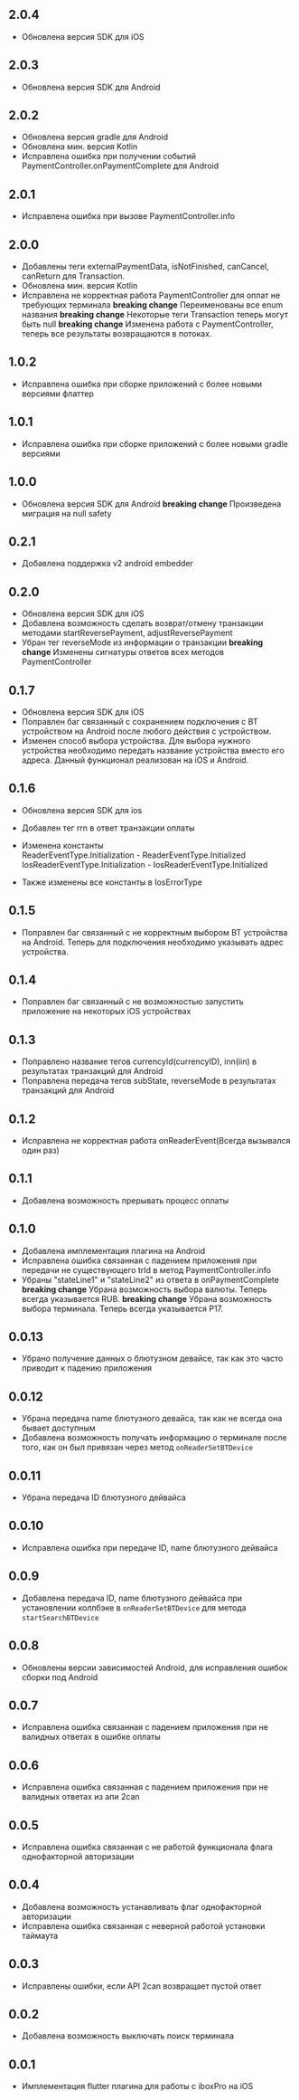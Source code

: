 ## 2.0.4

* Обновлена версия SDK для iOS

## 2.0.3

* Обновлена версия SDK для Android

## 2.0.2

* Обновлена версия gradle для Android
* Обновлена мин. версия Kotlin
* Исправлена ошибка при получении событий PaymentController.onPaymentComplete для Android

## 2.0.1

* Исправлена ошибка при вызове PaymentController.info

## 2.0.0

* Добавлены теги externalPaymentData, isNotFinished, canCancel, canReturn для Transaction.
* Обновлена мин. версия Kotlin
* Исправлена не корректная работа PaymentController для оплат не требующих терминала
__breaking change__ Переименованы все enum названия
__breaking change__ Некоторые теги Transaction теперь могут быть null
__breaking change__ Изменена работа с PaymentController, теперь все результаты возвращаются в потоках.

## 1.0.2

* Исправлена ошибка при сборке приложений с более новыми версиями флаттер

## 1.0.1

* Исправлена ошибка при сборке приложений с более новыми gradle версиями

## 1.0.0

* Обновлена версия SDK для Android
__breaking change__ Произведена миграция на null safety

## 0.2.1

* Добавлена поддержка v2 android embedder

## 0.2.0

* Обновлена версия SDK для iOS
* Добавлена возможность сделать возврат/отмену транзакции методами startReversePayment, adjustReversePayment
* Убран тег reverseMode из информации о транзакции
__breaking change__ Изменены сигнатуры ответов всех методов PaymentController

## 0.1.7

* Обновлена версия SDK для iOS
* Поправлен баг связанный с сохранением подключения с BT устройством на Android после любого действия с устройством.
* Изменен способ выбора устройства. Для выбора нужного устройства необходимо передать название устройства вместо его адреса.
Данный функционал реализован на iOS и Android.

## 0.1.6

* Обновлена версия SDK для ios
* Добавлен тег rrn в ответ транзакции оплаты
* Изменена константы  
ReaderEventType.Initialization - ReaderEventType.Initialized  
IosReaderEventType.Initialization - IosReaderEventType.Initialized  

* Также изменены все константы в IosErrorType

## 0.1.5

* Поправлен баг связанный с не корректным выбором BT устройства на Android. Теперь для подключения необходимо указывать адрес устройства.

## 0.1.4

* Поправлен баг связанный с не возможностью запустить приложение на некоторых iOS устройствах

## 0.1.3

* Поправлено название тегов currencyId(currencyID), inn(iin) в результатах транзакций для Android
* Поправлена передача тегов subState, reverseMode в результатах транзакций для Android

## 0.1.2

* Исправлена не корректная работа onReaderEvent(Всегда вызывался один раз)

## 0.1.1

* Добавлена возможность прерывать процесс оплаты

## 0.1.0

* Добавлена имплементация плагина на Android
* Исправлена ошибка связанная с падением приложения при передачи не существующего trId в метод PaymentController.info
* Убраны "stateLine1" и "stateLine2" из ответа в onPaymentComplete
__breaking change__ Убрана возможность выбора валюты. Теперь всегда указывается RUB.
__breaking change__ Убрана возможность выбора терминала. Теперь всегда указывается P17.

## 0.0.13

* Убрано получение данных о блютузном девайсе, так как это часто приводит к падению приложения

## 0.0.12

* Убрана передача name блютузного девайса, так как не всегда она бывает доступным
* Добавлена возможность получать информацию о терминале после того, как он был привязан через метод `onReaderSetBTDevice`

## 0.0.11

* Убрана передача ID блютузного дейвайса

## 0.0.10

* Исправлена ошибка при передаче ID, name блютузного дейвайса

## 0.0.9

* Добавлена передача ID, name блютузного дейвайса при установлении коллбэке в `onReaderSetBTDevice` для метода `startSearchBTDevice`

## 0.0.8

* Обновлены версии зависимостей Android, для исправления ошибок сборки под Android

## 0.0.7

* Исправлена ошибка связанная с падением приложения при не валидных ответах в ошибке оплаты

## 0.0.6

* Исправлена ошибка связанная с падением приложения при не валидных ответах из апи 2can

## 0.0.5

* Исправлена ошибка связанная с не работой функционала флага однофакторной авторизации

## 0.0.4

* Добавлена возможность устанавливать флаг однофакторной авторизации
* Исправлена ошибка связанная с неверной работой установки таймаута

## 0.0.3

* Исправлены ошибки, если API 2can возвращает пустой ответ

## 0.0.2

* Добавлена возможность выключать поиск терминала

## 0.0.1

* Имплементация flutter плагина для работы с iboxPro на iOS
